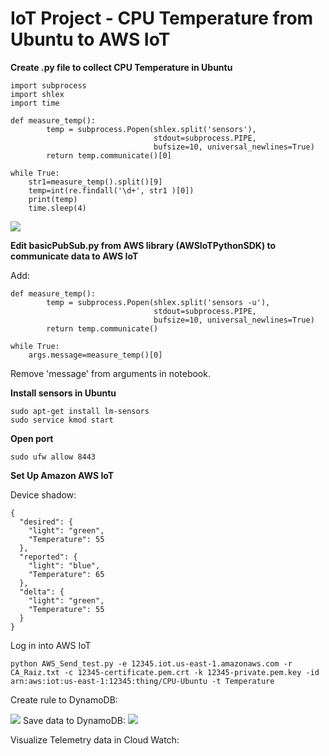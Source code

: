 # IoT Project - CPU Temperature from Ubuntu to AWS IoT  

<b> Create .py file to collect CPU Temperature in Ubuntu </b>  

```
import subprocess
import shlex
import time

def measure_temp():
        temp = subprocess.Popen(shlex.split('sensors'),
                                stdout=subprocess.PIPE,
                                bufsize=10, universal_newlines=True)
        return temp.communicate()[0]
    
while True:
    str1=measure_temp().split()[9]
    temp=int(re.findall('\d+', str1 )[0])
    print(temp)
    time.sleep(4)
```  

<img src=https://github.com/RubensZimbres/Repo-2018/blob/master/CPU%20Temperature%20-%20IoT%20Project/Pictures/Notebook_IoT.png>

<b> Edit basicPubSub.py from AWS library (AWSIoTPythonSDK) to communicate data to AWS IoT</b>  

Add:  

```
def measure_temp():
        temp = subprocess.Popen(shlex.split('sensors -u'),
                                stdout=subprocess.PIPE,
                                bufsize=10, universal_newlines=True)
        return temp.communicate()
    
while True:
    args.message=measure_temp()[0]
```  

Remove 'message' from arguments  in notebook.  

<b> Install sensors in Ubuntu </b> 

```
sudo apt-get install lm-sensors
sudo service kmod start
```

<b> Open port  </b>  

```
sudo ufw allow 8443
```

<b> Set Up Amazon AWS IoT </b>  

Device shadow:  

```
{
  "desired": {
    "light": "green",
    "Temperature": 55
  },
  "reported": {
    "light": "blue",
    "Temperature": 65
  },
  "delta": {
    "light": "green",
    "Temperature": 55
  }
}
```
Log in into AWS IoT  

```
python AWS_Send_test.py -e 12345.iot.us-east-1.amazonaws.com -r CA_Raiz.txt -c 12345-certificate.pem.crt -k 12345-private.pem.key -id arn:aws:iot:us-east-1:12345:thing/CPU-Ubuntu -t Temperature
```  

Create rule to DynamoDB:  

<img src=https://github.com/RubensZimbres/Repo-2018/blob/master/CPU%20Temperature%20-%20IoT%20Project/Pictures/DynamoDB.png>  
Save data to DynamoDB:   

<img src=https://github.com/RubensZimbres/Repo-2018/blob/master/CPU%20Temperature%20-%20IoT%20Project/Pictures/DynamoDB_.png>

Visualize Telemetry data in Cloud Watch:  
